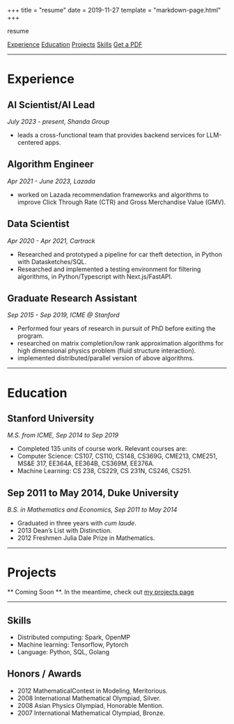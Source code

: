 +++
title = "resume"
date = 2019-11-27
template = "markdown-page.html"
+++

resume

<div>

[Experience](#experience)
[Education](#education)
[Projects](#projects)
[Skills](#skills)
[Get a PDF](./resume-20241028.pdf)

</div>

---

<a name="experience"></a>

# Experience

## AI Scientist/AI Lead

_July 2023 - present, Shanda Group_

- leads a cross-functional team that provides backend services for LLM-centered apps.

## Algorithm Engineer

_Apr 2021 - June 2023, Lazada_

- worked on Lazada recommendation frameworks and algorithms to improve Click Through Rate (CTR) and Gross Merchandise Value (GMV).

## Data Scientist

_Apr 2020 - Apr 2021, Cartrack_

- Researched and prototyped a pipeline for car theft detection, in Python with Datasketches/SQL.
- Researched and implemented a testing environment for filtering algorithms, in Python/Typescript with Next.js/FastAPI.

## Graduate Research Assistant

_Sep 2015 - Sep 2019, ICME @ Stanford_

- Performed four years of research in pursuit of PhD before exiting the program.
- researched on matrix completion/low rank approximation algorithms for high dimensional physics problem (fluid structure interaction).
- implemented distributed/parallel version of above algorithms.

---

<a name="#education"></a>

# Education

## Stanford University

_M.S. from ICME, Sep 2014 to Sep 2019_

- Completed 135 units of course work. Relevant courses are:
- Computer Science: CS107, CS110, CS148, CS369G, CME213, CME251, MS&E 317, EE364A, EE364B, CS369M, EE376A.
- Machine Learning: CS 238, CS229, CS 231N, CS246, CS251.

## Sep 2011 to May 2014, Duke University

_B.S. in Mathematics and Economics, Sep 2011 to May 2014_

- Graduated in three years with _cum laude_.
- 2013 Dean’s List with Distinction.
- 2012 Freshmen Julia Dale Prize in Mathematics.

---

<a name="projects"></a>

# Projects

** Coming Soon **. In the meantime, check out [my projects page](./projects)

---

<a name="skills"></a>

## Skills

- Distributed computing: Spark, OpenMP
- Machine learning: Tensorflow, Pytorch
- Language: Python, SQL, Golang

## Honors / Awards

- 2012 MathematicalContest in Modeling, Meritorious.
- 2008 International Mathematical Olympiad, Silver.
- 2008 Asian Physics Olympiad, Honorable Mention.
- 2007 International Mathematical Olympiad, Bronze.

